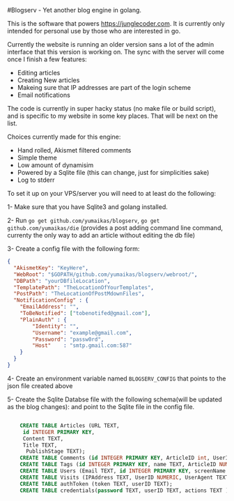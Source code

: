 #Blogserv - Yet another blog engine in golang.

This is the software that powers https://junglecoder.com. It is currently only intended for personal use by those who are interested in go. 

Currently the website is running an older version sans a lot of the admin interface that this version is working on.
The sync with the server will come once I finish a few features:

* Editing articles 
* Creating New articles
* Makeing sure that IP addresses are part of the login scheme
* Email notifications

The code is currently in super hacky status (no make file or build script), and is specific to my website in some key places. That will be next on the list.

Choices currently made for this engine:

* Hand rolled, Akismet filtered comments 
* Simple theme 
* Low amount of dynamisim
* Powered by a Sqlite file (this can change, just for simplicities sake)
* Log to stderr

To set it up on your VPS/server you will need to at least do the following:

1- Make sure that you have Sqlite3 and golang installed. 

2- Run `go get github.com/yumaikas/blogserv`, `go get github.com/yumaikas/die` (provides a post adding command line command, currenty the only way to add an article without editing the db file)

3- Create a config file with the following form:

```json 
{
  "AkismetKey": "KeyHere",
  "WebRoot": "$GOPATH/github.com/yumaikas/blogserv/webroot/",
  "DBPath": "yourDBfileLocation",
  "TemplatePath": "TheLocationOfYourTemplates",
  "PostPath": "TheLocationOfPostMdownFiles",
  "NotificationConfig" : {
	"EmailAddress": "",
	"ToBeNotified": ["tobenotifed@gmail.com"],
	"PlainAuth" : {
		"Identity": "",
		"Username": "example@gmail.com",
		"Password": "passw0rd",
		"Host"    : "smtp.gmail.com:587"
	}
  }
}
```

4- Create an environment variable named `BLOGSERV_CONFIG` that points to the json file created above

5- Create the Sqlite Databse file with the following schema(will be updated as the blog changes): and point to the Sqlite file in the config file.

```Sql

	CREATE TABLE Articles (URL TEXT,
	 id INTEGER PRIMARY KEY,
	 Content TEXT,
	 Title TEXT,
	  PublishStage TEXT);
	CREATE TABLE Comments (id INTEGER PRIMARY KEY, ArticleID int, UserID int, Content string);
	CREATE TABLE Tags (id INTEGER PRIMARY KEY, name TEXT, ArticleID NUMERIC);
	CREATE TABLE Users (Email TEXT, id INTEGER PRIMARY KEY, screenName TEXT);
	CREATE TABLE Visits (IPAddress TEXT, UserID NUMERIC, UserAgent TEXT);
	CREATE TABLE authToken (token TEXT, userID TEXT);
	CREATE TABLE credentials(password TEXT, userID TEXT, actions TEXT );

```

